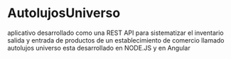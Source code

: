 # AutolujosUniverso
aplicativo desarrollado como una REST API para sistematizar el inventario salida y entrada de productos de un establecimiento de comercio llamado autolujos universo 
esta desarrollado en NODE.JS y en Angular 

